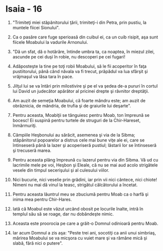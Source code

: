 # Isaia - 16

1. "Trimiteţi miei stăpânitorului ţării, trimiteţi-i din Petra, prin pustiu, la muntele fiicei Sionului".

2. Ca o pasăre care fuge sperioasă din cuibul ei, ca un cuib risipit, aşa sunt fiicele Moabului la vadurile Arnonului.

3. "Dă un sfat, dă o hotărâre, întinde umbra ta, ca noaptea, în miezul zilei, ascunde pe cei duşi în robie, nu descoperi pe cei fugari!

4. Adăposteşte la tine pe toţi robii Moabului, să le fii acoperitor în faţa pustiitorului, până când năvala va fi trecut, prăpădul va lua sfârşit şi vrăjmaşul va lăsa tara în pace.

5. Jilţul lui se va întări prin milostivire şi pe el va şedea de-a pururi în cortul lui David un judecător apărător al pricinei drepte şi râvnitor dreptăţii.

6. Am auzit de semeţia Moabului, că foarte mândru este; am auzit de obrăznicia, de mândria, de trufia şi de graiurile lui deşarte".

7. Pentru aceasta, Moabiţii se tânguiesc pentru Moab, ton împreună se bocesc! Ei suspină pentru turtele de struguri de la Chir-Hareset, înmărmuriţi.

8. Câmpiile Heşbonului au sărăcit, asemenea şi via de la Sibma; stăpânitorul popoarelor a distrus cele mai bune viţe ale ei, care se întinseseră până la Iazer şi acoperiseră pustiul; lăstarii lor se întinseseră şi trecuseră marea.

9. Pentru aceasta plâng împreună cu Iazerul pentru via din Sibma. Vă ud cu lacrimile mele pe voi, Heşbon şi Eleale, că nu se mai aud acolo strigătele vesele din timpul secerişului şi al culesului viilor.

10. Nici bucurie, nici veselie prin grădini, iar prin vii nici cântece, nici chiote! Nimeni nu mai dă vinul la teasc, strigătul călcătorului a încetat.

11. Pentru aceasta lăuntrul meu se zbuciumă pentru Moab ca o harfă şi inima mea pentru Chir-Hares.

12. Iată că Moabul este văzut urcând obosit pe locurile înalte, intră în templul său să se roage, dar nu dobândeşte nimic.

13. Aceasta este proorocia pe care a grăit-o Domnul odinioară pentru Moab.

14. Iar acum Domnul a zis aşa: "Peste trei ani, socotiţi ca anii unui simbriaş, mărirea Moabului se va micşora cu vuiet mare şi va rămâne mică şi slabă, fără nici o putere".

